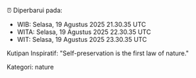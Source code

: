 ⏰ Diperbarui pada:
- WIB: Selasa, 19 Agustus 2025 21.30.35 UTC
- WITA: Selasa, 19 Agustus 2025 22.30.35 UTC
- WIT: Selasa, 19 Agustus 2025 23.30.35 UTC

Kutipan Inspiratif:
"Self-preservation is the first law of nature."


Kategori: nature

